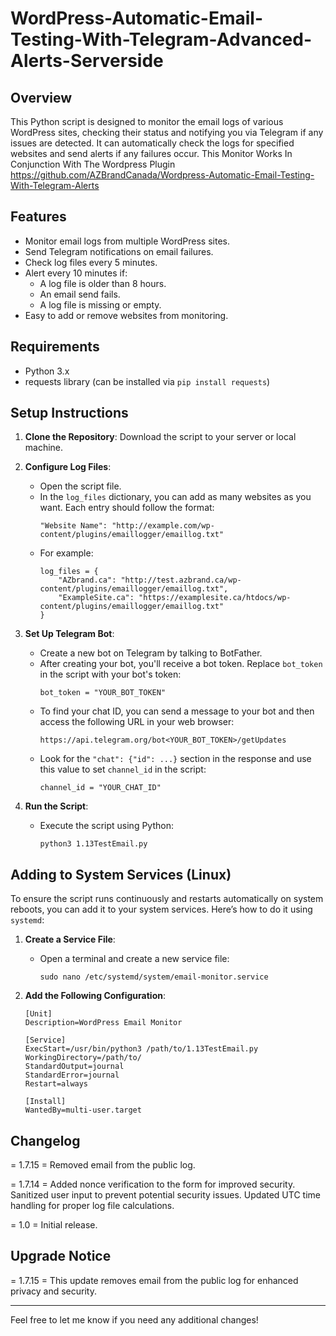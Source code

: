 
# WordPress-Automatic-Email-Testing-With-Telegram-Advanced-Alerts-Serverside

## Overview

This Python script is designed to monitor the email logs of various WordPress sites, checking their status and notifying you via Telegram if any issues are detected. It can automatically check the logs for specified websites and send alerts if any failures occur.
This Monitor Works In Conjunction With The Wordpress Plugin 
https://github.com/AZBrandCanada/Wordpress-Automatic-Email-Testing-With-Telegram-Alerts

## Features

- Monitor email logs from multiple WordPress sites.
- Send Telegram notifications on email failures.
- Check log files every 5 minutes.
- Alert every 10 minutes if:
  - A log file is older than 8 hours.
  - An email send fails.
  - A log file is missing or empty.
- Easy to add or remove websites from monitoring.

## Requirements

- Python 3.x
- requests library (can be installed via `pip install requests`)

## Setup Instructions

1. **Clone the Repository**: Download the script to your server or local machine.

2. **Configure Log Files**:
   - Open the script file.
   - In the `log_files` dictionary, you can add as many websites as you want. Each entry should follow the format:
     ```
     "Website Name": "http://example.com/wp-content/plugins/emaillogger/emaillog.txt"
     ```
   - For example:
     ```
     log_files = {
         "AZbrand.ca": "http://test.azbrand.ca/wp-content/plugins/emaillogger/emaillog.txt",
         "ExampleSite.ca": "https://examplesite.ca/htdocs/wp-content/plugins/emaillogger/emaillog.txt"
     }
     ```

3. **Set Up Telegram Bot**:
   - Create a new bot on Telegram by talking to BotFather.
   - After creating your bot, you'll receive a bot token. Replace `bot_token` in the script with your bot's token:
     ```
     bot_token = "YOUR_BOT_TOKEN"
     ```
   - To find your chat ID, you can send a message to your bot and then access the following URL in your web browser:
     ```
     https://api.telegram.org/bot<YOUR_BOT_TOKEN>/getUpdates
     ```
   - Look for the `"chat": {"id": ...}` section in the response and use this value to set `channel_id` in the script:
     ```
     channel_id = "YOUR_CHAT_ID"
     ```

4. **Run the Script**:
   - Execute the script using Python:
     ```
     python3 1.13TestEmail.py
     ```

## Adding to System Services (Linux)

To ensure the script runs continuously and restarts automatically on system reboots, you can add it to your system services. Here’s how to do it using `systemd`:

1. **Create a Service File**:
   - Open a terminal and create a new service file:
     ```
     sudo nano /etc/systemd/system/email-monitor.service
     ```

2. **Add the Following Configuration**:
   ```
   [Unit]
   Description=WordPress Email Monitor

   [Service]
   ExecStart=/usr/bin/python3 /path/to/1.13TestEmail.py
   WorkingDirectory=/path/to/
   StandardOutput=journal
   StandardError=journal
   Restart=always

   [Install]
   WantedBy=multi-user.target
   ```

## Changelog

= 1.7.15 =
Removed email from the public log.

= 1.7.14 =
Added nonce verification to the form for improved security.
Sanitized user input to prevent potential security issues.
Updated UTC time handling for proper log file calculations.

= 1.0 =
Initial release.

## Upgrade Notice

= 1.7.15 =
This update removes email from the public log for enhanced privacy and security.

---

Feel free to let me know if you need any additional changes!
